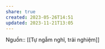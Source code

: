 ```yaml
---
share: true
created: 2023-05-26T14:51
updated: 2023-11-21T13:05
---
```

Nguồn:: [[Tự ngẫm nghĩ, trải nghiệm]]

